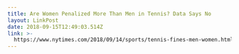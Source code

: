 ```yaml
---
title: Are Women Penalized More Than Men in Tennis? Data Says No
layout: LinkPost
date: 2018-09-15T12:49:03.514Z
link: >-
  https://www.nytimes.com/2018/09/14/sports/tennis-fines-men-women.html?action=click&module=In%20Other%20News&pgtype=Homepage&action=click&module=News&pgtype=Homepage
---
```


